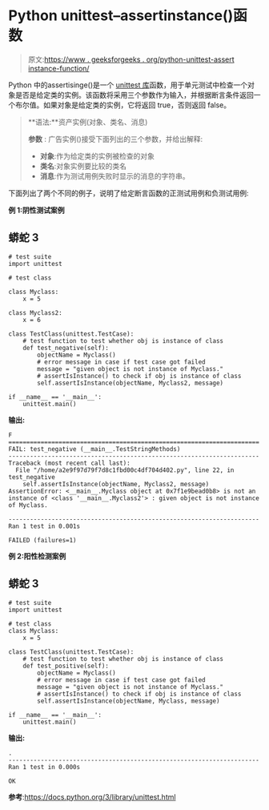 # Python unittest–assertinstance()函数

> 原文:[https://www . geeksforgeeks . org/python-unittest-assert instance-function/](https://www.geeksforgeeks.org/python-unittest-assertisinstance-function/)

Python 中的assertisinge()是一个 [unittest 库](https://www.geeksforgeeks.org/unit-testing-python-unittest/)函数，用于单元测试中检查一个对象是否是给定类的实例。该函数将采用三个参数作为输入，并根据断言条件返回一个布尔值。如果对象是给定类的实例，它将返回 true，否则返回 false。

> **语法:**资产实例(对象、类名、消息)
> 
> **参数** : 广告实例()接受下面列出的三个参数，并给出解释:
> 
> *   **对象**:作为给定类的实例被检查的对象
> *   **类名**:对象实例要比较的类名
> *   **消息**:作为测试用例失败时显示的消息的字符串。

下面列出了两个不同的例子，说明了给定断言函数的正测试用例和负测试用例:

**例 1:阴性测试案例**

## 蟒蛇 3

```
# test suite
import unittest

# test class

class Myclass:
    x = 5

class Myclass2:
    x = 6

class TestClass(unittest.TestCase):
    # test function to test whether obj is instance of class
    def test_negative(self):
        objectName = Myclass()
        # error message in case if test case got failed
        message = "given object is not instance of Myclass."
        # assertIsInstance() to check if obj is instance of class
        self.assertIsInstance(objectName, Myclass2, message)

if __name__ == '__main__':
    unittest.main()
```

**输出:**

```
F
======================================================================
FAIL: test_negative (__main__.TestStringMethods)
----------------------------------------------------------------------
Traceback (most recent call last):
  File "/home/a2e9f97d79f7d8c1fbd00c4df704d402.py", line 22, in test_negative
    self.assertIsInstance(objectName, Myclass2, message)
AssertionError: <__main__.Myclass object at 0x7f1e9bead0b8> is not an instance of <class '__main__.Myclass2'> : given object is not instance of Myclass.

----------------------------------------------------------------------
Ran 1 test in 0.001s

FAILED (failures=1)

```

**例 2:阳性检测案例**

## 蟒蛇 3

```
# test suite
import unittest

# test class
class Myclass:
    x = 5

class TestClass(unittest.TestCase):
    # test function to test whether obj is instance of class
    def test_positive(self):
        objectName = Myclass()
        # error message in case if test case got failed
        message = "given object is not instance of Myclass."
        # assertIsInstance() to check if obj is instance of class
        self.assertIsInstance(objectName, Myclass, message)

if __name__ == '__main__':
    unittest.main()
```

**输出:**

```
.
----------------------------------------------------------------------
Ran 1 test in 0.000s

OK

```

**参考**:https://docs.python.org/3/library/unittest.html
